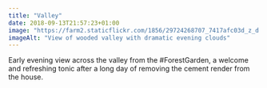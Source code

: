 ```yaml
---
title: "Valley"
date: 2018-09-13T21:57:23+01:00
image: "https://farm2.staticflickr.com/1856/29724268707_7417afc03d_z_d.jpg"
imageAlt: "View of wooded valley with dramatic evening clouds"
---
```


Early evening view across the valley from the #ForestGarden, a welcome and refreshing tonic after a long day of removing the cement render from the house.
